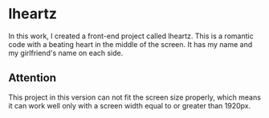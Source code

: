 # lheartz

In this work, I created a front-end project called lheartz.  This is a romantic code with a beating heart in the middle of the screen. It has my name and my girlfriend's name on each side.

## Attention

This project in this version can not fit the screen size properly, which means it can work well only with a screen width equal to or greater than 1920px. 

